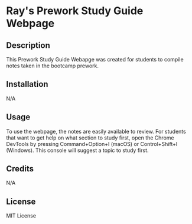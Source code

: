 # Ray's Prework Study Guide Webpage

## Description

This Prework Study Guide Webapge was created for students to compile notes taken in the bootcamp prework.

## Installation

N/A

## Usage

To use the webpage, the notes are easily available to review. For students that want to get help on what section to study first, open the Chrome DevTools by pressing Command+Option+I (macOS) or Control+Shift+I (Windows). This console will suggest a topic to study first.

## Credits

N/A

## License

MIT License
